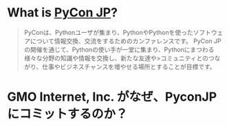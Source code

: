 # What is [PyCon JP](https://pycon.jp/2019/)?
> PyConは、Pythonユーザが集まり、PythonやPythonを使ったソフトウェアについて情報交換、交流をするためのカンファレンスです。 PyCon JPの開催を通じて、Pythonの使い手が一堂に集まり、Pythonにまつわる様々な分野の知識や情報を交換し、新たな友達や>コミュニティとのつながり、仕事やビジネスチャンスを増やせる場所とすることが目標です。

# GMO Internet, Inc. がなぜ、PyconJPにコミットするのか？
